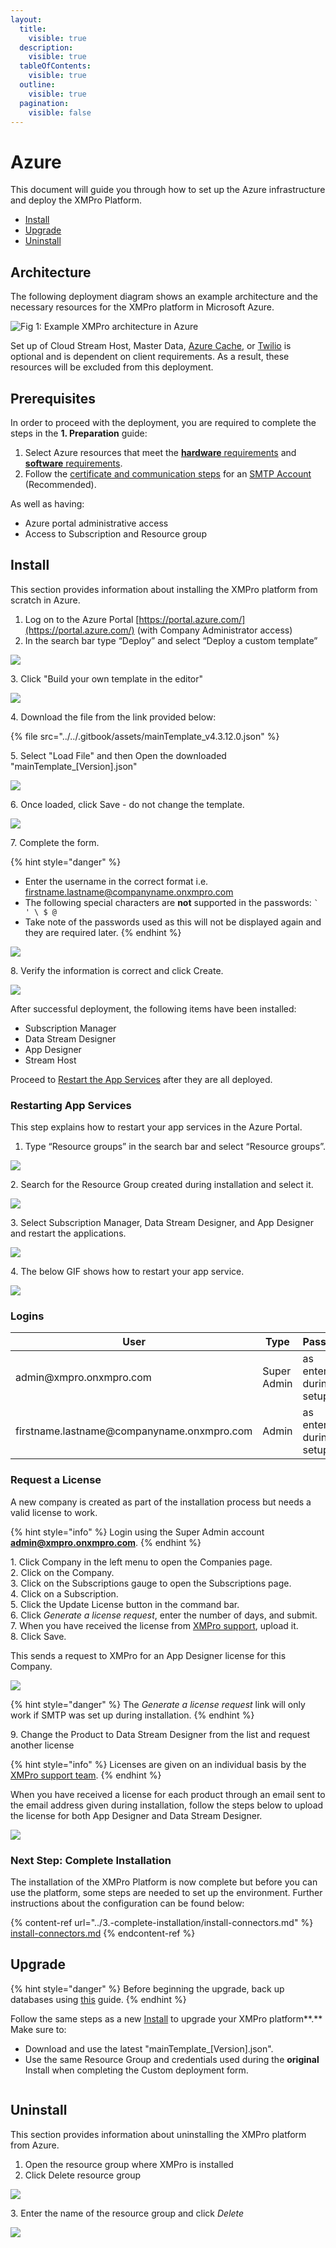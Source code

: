 ```yaml
---
layout:
  title:
    visible: true
  description:
    visible: true
  tableOfContents:
    visible: true
  outline:
    visible: true
  pagination:
    visible: false
---
```


# Azure

This document will guide you through how to set up the Azure infrastructure and deploy the XMPro Platform.

* [Install](azure.md#install)&#x20;
* [Upgrade](azure.md#upgrade)
* [Uninstall](azure.md#uninstall)

## Architecture

The following deployment diagram shows an example architecture and the necessary resources for the XMPro platform in Microsoft Azure.&#x20;

![Fig 1: Example XMPro architecture in Azure](<../../.gitbook/assets/Azure\_Architecture\_as of March 1,2024x1.png>)

Set up of Cloud Stream Host, Master Data, [Azure Cache](https://docs.microsoft.com/en-us/azure/azure-cache-for-redis/cache-dotnet-how-to-use-azure-redis-cache), or [Twilio](../install.md#twilio-account-optional) is optional and is dependent on client requirements. As a result, these resources will be excluded from this deployment.&#x20;

## Prerequisites

In order to proceed with the deployment, you are required to complete the steps in the **1. Preparation** guide:

1. Select Azure resources that meet the [**hardware** requirements](../install.md#hardware-requirements) and [**software** requirements](../install.md#software-requirements).
2. Follow the [certificate and communication steps](../install.md#preparation-steps) for an [SMTP Account](../install.md#smtp-account) (Recommended).

As well as having:

* Azure portal administrative access
* Access to Subscription and Resource group

## Install

This section provides information about installing the XMPro platform from scratch in Azure.

1. Log on to the Azure Portal [https://portal.azure.com/](https://portal.azure.com/) (with Company Administrator access)
2. In the search bar type “Deploy” and select “Deploy a custom template”

![](../../.gitbook/assets/Azure-ARMTemplate-Search.PNG)

&#x20; 3\. Click "Build your own template in the editor"

![](<../../.gitbook/assets/image (146).png>)

&#x20; 4\. Download the file from the link provided below:

{% file src="../../.gitbook/assets/mainTemplate_v4.3.12.0.json" %}

&#x20; 5\. Select "Load File" and then Open the downloaded "mainTemplate\_\[Version].json"

![](../../.gitbook/assets/Azure-ARMTemplate-Upload.PNG)

&#x20; 6\. Once loaded, click Save - do not change the template.

![](../../.gitbook/assets/Azure-ARMTemplate-Save.PNG)

&#x20; 7\. Complete the form.

{% hint style="danger" %}
* Enter the username in the correct format i.e. firstname.lastname@companyname.onxmpro.com
* The following special characters are **not** supported in the passwords:  `` ` ' \ $ @ ``&#x20;
* Take note of the passwords used as this will not be displayed again and they are required later.
{% endhint %}

![](../../.gitbook/assets/Azure-ARMTemplate-Form.PNG)

&#x20; 8\. Verify the information is correct and click Create.

![](<../../.gitbook/assets/image (338).png>)

After successful deployment, the following items have been installed:

* Subscription Manager
* Data Stream Designer&#x20;
* App Designer
* Stream Host

Proceed to [Restart the App Services](azure.md#restarting-app-services) after they are all deployed.

### Restarting App Services

This step explains how to restart your app services in the Azure Portal.&#x20;

1. Type “Resource groups” in the search bar and select “Resource groups”.

![](../../.gitbook/assets/Azure-ARMTemplate-Restart-1.PNG)

2\. Search for the Resource Group created during installation and select it.

![](../../.gitbook/assets/Azure-ARMTemplate-Restart-2.PNG)

3\. Select Subscription Manager, Data Stream Designer, and App Designer and restart the applications.&#x20;

![](../../.gitbook/assets/Restart\_3.png)

4\. The below GIF shows how to restart your app service.

![](../../.gitbook/assets/PI2GwPRNfr.gif)

### Logins

<table><thead><tr><th width="426">User</th><th width="133.59649122807014">Type</th><th>Password</th></tr></thead><tbody><tr><td>admin@xmpro.onxmpro.com</td><td>Super Admin</td><td>as entered during setup</td></tr><tr><td>firstname.lastname@companyname.onxmpro.com</td><td>Admin</td><td>as entered during setup</td></tr></tbody></table>

### Request a License

A new company is created as part of the installation process but needs a valid license to work.&#x20;

{% hint style="info" %}
Login using the Super Admin account **admin@xmpro.onxmpro.com**.
{% endhint %}

&#x20; 1\. Click Company in the left menu to open the Companies page.\
&#x20; 2\. Click on the Company.\
&#x20; 3\. Click on the Subscriptions gauge to open the Subscriptions page.\
&#x20; 4\. Click on a Subscription.\
&#x20; 5\. Click the Update License button in the command bar.\
&#x20; 6\. Click _Generate a license request_, enter the number of days, and submit.\
&#x20; 7\. When you have received the license from [XMPro support](http://xmpro.com/support/), upload it.\
&#x20; 8\. Click Save.

&#x20;This sends a request to XMPro for an App Designer license for this Company.

![](<../../.gitbook/assets/image (423).png>)

{% hint style="danger" %}
The _Generate a license request_ link will only work if SMTP was set up during installation.
{% endhint %}

&#x20; 9\. Change the Product to Data Stream Designer from the list and request another license

{% hint style="info" %}
Licenses are given on an individual basis by the [XMPro support team](http://xmpro.com/support/).
{% endhint %}

When you have received a license for each product through an email sent to the email address given during installation, follow the steps below to upload the license for both App Designer and Data Stream Designer.

![](../../.gitbook/assets/License\_3.png)

### Next Step: Complete Installation

The installation of the XMPro Platform is now complete but before you can use the platform, some steps are needed to set up the environment. Further instructions about the configuration can be found below:&#x20;

{% content-ref url="../3.-complete-installation/install-connectors.md" %}
[install-connectors.md](../3.-complete-installation/install-connectors.md)
{% endcontent-ref %}

## Upgrade

{% hint style="danger" %}
Before beginning the upgrade, back up databases using [this](https://docs.microsoft.com/en-us/azure/azure-sql/database/database-export#the-azure-portal) guide.&#x20;
{% endhint %}

Follow the same steps as a new [Install](azure.md#install) to upgrade your XMPro platform**.** Make sure to:

* Download and use the latest "mainTemplate\_\[Version].json".
* Use the same Resource Group and credentials used during the **original** Install when completing the Custom deployment form.

<figure><img src="../../.gitbook/assets/Azure-ARMTemplate-Upgrade.PNG" alt=""><figcaption></figcaption></figure>

## Uninstall

This section provides information about uninstalling the XMPro platform from Azure.

1. Open the resource group where XMPro is installed
2. Click Delete resource group

![](../../.gitbook/assets/Delete\_1.png)

&#x20;3\. Enter the name of the resource group and click _Delete_

![](../../.gitbook/assets/Azure-ARMTemplate-Delete.PNG)
